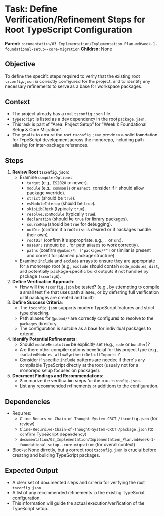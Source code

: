 # Task: Define Verification/Refinement Steps for Root TypeScript Configuration

**Parent:** `documentation/03_Implementation/Implementation_Plan.md#week-1-foundational-setup--core-migration`
**Children:** None

## Objective
To define the specific steps required to verify that the existing root `tsconfig.json` is correctly configured for the project, and to identify any necessary refinements to serve as a base for workspace packages.

## Context
- The project already has a root `tsconfig.json` file.
- `typescript` is listed as a dev dependency in the root `package.json`.
- This task is part of "Area: Project Setup" for "Week 1: Foundational Setup & Core Migration".
- The goal is to ensure the root `tsconfig.json` provides a solid foundation for TypeScript development across the monorepo, including path aliasing for inter-package references.

## Steps
1.  **Review Root `tsconfig.json`**:
    *   Examine `compilerOptions`:
        *   `target` (e.g., `ES2020` or newer).
        *   `module` (e.g., `commonjs` or `esnext`, consider if it should allow package override).
        *   `strict` (should be `true`).
        *   `esModuleInterop` (should be `true`).
        *   `skipLibCheck` (typically `true`).
        *   `resolveJsonModule` (typically `true`).
        *   `declaration` (should be `true` for library packages).
        *   `sourceMap` (should be `true` for debugging).
        *   `outDir` (confirm if a root `dist` is desired or if packages handle their own).
        *   `rootDir` (confirm it's appropriate, e.g., `.` or `src`).
        *   `baseUrl` (should be `.` for path aliases to work correctly).
        *   `paths` (confirm `@pubmd/*: ["packages/*"]` or similar is present and correct for planned package structure).
    *   Examine `include` and `exclude` arrays to ensure they are appropriate for a monorepo root (e.g., `exclude` should contain `node_modules`, `dist`, and potentially package-specific build outputs if not handled by package `tsconfig`s).
2.  **Define Verification Approach**:
    *   How will the `tsconfig.json` be tested? (e.g., by attempting to compile a small test file that uses path aliases, or by deferring full verification until packages are created and built).
3.  **Define Success Criteria**:
    *   The `tsconfig.json` supports modern TypeScript features and strict type checking.
    *   Path aliases for `@pubmd/*` are correctly configured to resolve to the `packages` directory.
    *   The configuration is suitable as a base for individual packages to extend.
4.  **Identify Potential Refinements**:
    *   Should `moduleResolution` be explicitly set (e.g., `node` or `bundler`)?
    *   Are there other compiler options beneficial for this project type (e.g., `isolatedModules`, `allowSyntheticDefaultImports`)?
    *   Consider if specific `include` patterns are needed if there's any compilable TypeScript directly at the root (usually not for a monorepo setup focused on packages).
5.  **Document Findings and Recommendations**:
    *   Summarize the verification steps for the root `tsconfig.json`.
    *   List any recommended refinements or additions to the configuration.

## Dependencies
- Requires:
    - `Cline-Recursive-Chain-of-Thought-System-CRCT-/tsconfig.json` (for review)
    - `Cline-Recursive-Chain-of-Thought-System-CRCT-/package.json` (to confirm TypeScript dependency)
    - `documentation/03_Implementation/Implementation_Plan.md#week-1-foundational-setup--core-migration` (for overall context)
- Blocks: None directly, but a correct root `tsconfig.json` is crucial before creating and building TypeScript packages.

## Expected Output
- A clear set of documented steps and criteria for verifying the root `tsconfig.json`.
- A list of any recommended refinements to the existing TypeScript configuration.
- This information will guide the actual execution/verification of the TypeScript setup.